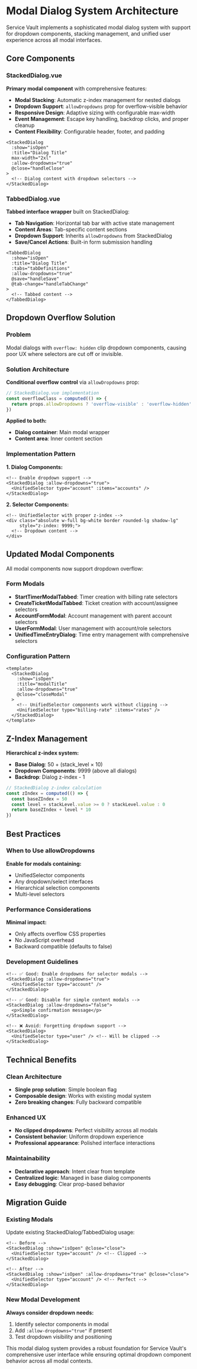 # Modal Dialog System Architecture

Service Vault implements a sophisticated modal dialog system with support for dropdown components, stacking management, and unified user experience across all modal interfaces.

## Core Components

### StackedDialog.vue
**Primary modal component** with comprehensive features:
- **Modal Stacking**: Automatic z-index management for nested dialogs
- **Dropdown Support**: `allowDropdowns` prop for overflow-visible behavior
- **Responsive Design**: Adaptive sizing with configurable max-width
- **Event Management**: Escape key handling, backdrop clicks, and proper cleanup
- **Content Flexibility**: Configurable header, footer, and padding

```vue
<StackedDialog
  :show="isOpen"
  :title="Dialog Title"
  max-width="2xl"
  :allow-dropdowns="true"
  @close="handleClose"
>
  <!-- Dialog content with dropdown selectors -->
</StackedDialog>
```

### TabbedDialog.vue
**Tabbed interface wrapper** built on StackedDialog:
- **Tab Navigation**: Horizontal tab bar with active state management
- **Content Areas**: Tab-specific content sections
- **Dropdown Support**: Inherits `allowDropdowns` from StackedDialog
- **Save/Cancel Actions**: Built-in form submission handling

```vue
<TabbedDialog
  :show="isOpen"
  :title="Dialog Title"
  :tabs="tabDefinitions"
  :allow-dropdowns="true"
  @save="handleSave"
  @tab-change="handleTabChange"
>
  <!-- Tabbed content -->
</TabbedDialog>
```

## Dropdown Overflow Solution

### Problem
Modal dialogs with `overflow: hidden` clip dropdown components, causing poor UX where selectors are cut off or invisible.

### Solution Architecture
**Conditional overflow control** via `allowDropdowns` prop:

```javascript
// StackedDialog.vue implementation
const overflowClass = computed(() => {
  return props.allowDropdowns ? 'overflow-visible' : 'overflow-hidden'
})
```

**Applied to both:**
- **Dialog container**: Main modal wrapper
- **Content area**: Inner content section

### Implementation Pattern

**1. Dialog Components:**
```vue
<!-- Enable dropdown support -->
<StackedDialog :allow-dropdowns="true">
  <UnifiedSelector type="account" :items="accounts" />
</StackedDialog>
```

**2. Selector Components:**
```vue
<!-- UnifiedSelector with proper z-index -->
<div class="absolute w-full bg-white border rounded-lg shadow-lg"
     style="z-index: 9999;">
  <!-- Dropdown content -->
</div>
```

## Updated Modal Components

All modal components now support dropdown overflow:

### Form Modals
- **StartTimerModalTabbed**: Timer creation with billing rate selectors
- **CreateTicketModalTabbed**: Ticket creation with account/assignee selectors  
- **AccountFormModal**: Account management with parent account selectors
- **UserFormModal**: User management with account/role selectors
- **UnifiedTimeEntryDialog**: Time entry management with comprehensive selectors

### Configuration Pattern
```vue
<template>
  <StackedDialog
    :show="isOpen"
    :title="modalTitle"
    :allow-dropdowns="true"
    @close="closeModal"
  >
    <!-- UnifiedSelector components work without clipping -->
    <UnifiedSelector type="billing-rate" :items="rates" />
  </StackedDialog>
</template>
```

## Z-Index Management

**Hierarchical z-index system:**
- **Base Dialog**: 50 + (stack_level × 10)
- **Dropdown Components**: 9999 (above all dialogs)
- **Backdrop**: Dialog z-index - 1

```javascript
// StackedDialog z-index calculation
const zIndex = computed(() => {
  const baseZIndex = 50
  const level = stackLevel.value >= 0 ? stackLevel.value : 0
  return baseZIndex + level * 10
})
```

## Best Practices

### When to Use allowDropdowns
**Enable for modals containing:**
- UnifiedSelector components
- Any dropdown/select interfaces
- Hierarchical selection components
- Multi-level selectors

### Performance Considerations
**Minimal impact:**
- Only affects overflow CSS properties
- No JavaScript overhead
- Backward compatible (defaults to false)

### Development Guidelines
```vue
<!-- ✅ Good: Enable dropdowns for selector modals -->
<StackedDialog :allow-dropdowns="true">
  <UnifiedSelector type="account" />
</StackedDialog>

<!-- ✅ Good: Disable for simple content modals -->
<StackedDialog :allow-dropdowns="false">
  <p>Simple confirmation message</p>
</StackedDialog>

<!-- ❌ Avoid: Forgetting dropdown support -->
<StackedDialog>
  <UnifiedSelector type="user" /> <!-- Will be clipped -->
</StackedDialog>
```

## Technical Benefits

### Clean Architecture
- **Single prop solution**: Simple boolean flag
- **Composable design**: Works with existing modal system
- **Zero breaking changes**: Fully backward compatible

### Enhanced UX
- **No clipped dropdowns**: Perfect visibility across all modals
- **Consistent behavior**: Uniform dropdown experience
- **Professional appearance**: Polished interface interactions

### Maintainability
- **Declarative approach**: Intent clear from template
- **Centralized logic**: Managed in base dialog components
- **Easy debugging**: Clear prop-based behavior

## Migration Guide

### Existing Modals
Update existing StackedDialog/TabbedDialog usage:

```vue
<!-- Before -->
<StackedDialog :show="isOpen" @close="close">
  <UnifiedSelector type="account" /> <!-- Clipped -->
</StackedDialog>

<!-- After -->
<StackedDialog :show="isOpen" :allow-dropdowns="true" @close="close">
  <UnifiedSelector type="account" /> <!-- Perfect -->
</StackedDialog>
```

### New Modal Development
**Always consider dropdown needs:**
1. Identify selector components in modal
2. Add `:allow-dropdowns="true"` if present
3. Test dropdown visibility and positioning

This modal dialog system provides a robust foundation for Service Vault's comprehensive user interface while ensuring optimal dropdown component behavior across all modal contexts.